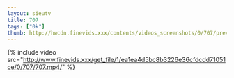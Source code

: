 ```yaml
--- 
layout: sieutv
title: 707
tags: ["0k"]
thumb: http://hwcdn.finevids.xxx/contents/videos_screenshots/0/707/preview.mp4.jpg
---
```

{% include video src="http://www.finevids.xxx/get_file/1/ea1ea4d5bc8b3226e36cfdcdd71051ce/0/707/707.mp4/" %} 
